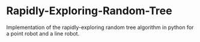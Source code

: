 # Rapidly-Exploring-Random-Tree
Implementation of the rapidly-exploring random tree algorithm in python for a point robot and a line robot.
